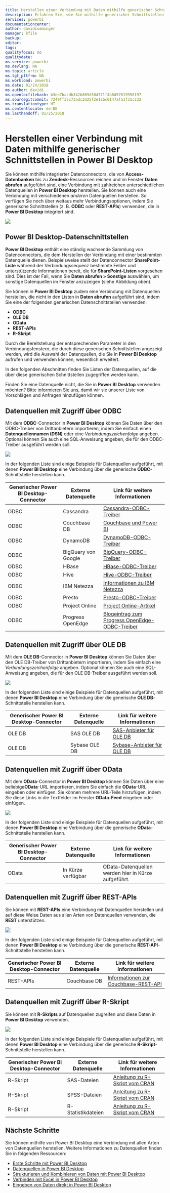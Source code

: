 ```yaml
---
title: Herstellen einer Verbindung mit Daten mithilfe generischer Schnittstellen in Power BI Desktop
description: Erfahren Sie, wie Sie mithilfe generischer Schnittstellen in Power BI Desktop eine Verbindung mit unterschiedlichen Datenquellen herstellen.
services: powerbi
documentationcenter: 
author: davidiseminger
manager: kfile
backup: 
editor: 
tags: 
qualityfocus: no
qualitydate: 
ms.service: powerbi
ms.devlang: NA
ms.topic: article
ms.tgt_pltfrm: NA
ms.workload: powerbi
ms.date: 01/24/2018
ms.author: davidi
ms.openlocfilehash: b3ee7bacdb342b609d504771f4b8d57819958197
ms.sourcegitcommit: 7249ff35c73adc2d25f2e12bc0147afa1f31c232
ms.translationtype: HT
ms.contentlocale: de-DE
ms.lasthandoff: 01/25/2018
---
```

# <a name="connect-to-data-using-generic-interfaces-in-power-bi-desktop"></a>Herstellen einer Verbindung mit Daten mithilfe generischer Schnittstellen in Power BI Desktop
Sie können mithilfe integrierter Datenconnectors, die von **Access-Datenbanken** bis zu **Zendesk**-Ressourcen reichen und im Fenster **Daten abrufen** aufgeführt sind, eine Verbindung mit zahlreichen unterschiedlichen Datenquellen in **Power BI Desktop** herstellen. Sie können auch eine Verbindung mit verschiedenen *anderen* Datenquellen herstellen. So verfügen Sie noch über weitaus mehr Verbindungsoptionen, indem Sie generische Schnittstellen (z. B. **ODBC** oder **REST-APIs**) verwenden, die in **Power BI Desktop** integriert sind.

![](media/desktop-connect-using-generic-interfaces/generic-data-interfaces_1.png)

## <a name="power-bi-desktop-data-interfaces"></a>Power BI Desktop-Datenschnittstellen
**Power BI Desktop** enthält eine ständig wachsende Sammlung von Datenconnectors, die dem Herstellen der Verbindung mit einer bestimmten Datenquelle dienen. Beispielsweise stellt der Datenconnector **SharePoint-Liste** während der Verbindungssequenz bestimmte Felder und unterstützende Informationen bereit, die für **SharePoint-Listen** vorgesehen sind. Dies ist der Fall, wenn Sie **Daten abrufen > Sonstige** auswählen, um sonstige Datenquellen im Fenster anzuzeigen (siehe Abbildung oben).

Sie können in **Power BI Desktop** zudem eine Verbindung mit Datenquellen herstellen, die nicht in den Listen in **Daten abrufen** aufgeführt sind, indem Sie eine der folgenden generischen Datenschnittstellen verwenden:

* **ODBC**
* **OLE DB**
* **OData**
* **REST-APIs**
* **R-Skript**

Durch die Bereitstellung der entsprechenden Parameter in den Verbindungsfenstern, die durch diese generischen Schnittstellen angezeigt werden, wird die Auswahl der Datenquellen, die Sie in **Power BI Desktop** aufrufen und verwenden können, wesentlich erweitert.

In den folgenden Abschnitten finden Sie Listen der Datenquellen, auf die über diese generischen Schnittstellen zugegriffen werden kann.

Finden Sie eine Datenquelle nicht, die Sie in **Power BI Desktop** verwenden möchten? Bitte [informieren Sie uns](https://ideas.powerbi.com/), damit wir sie unserer Liste von Vorschlägen und Anfragen hinzufügen können.

## <a name="data-sources-accessible-through-odbc"></a>Datenquellen mit Zugriff über ODBC
Mit dem **ODBC**-Connector in **Power BI Desktop** können Sie Daten über den ODBC-Treiber von Drittanbietern importieren, indem Sie einfach einen **Datenquellennamen (DSN)** oder eine *Verbindungszeichenfolge* angeben. Optional können Sie auch eine SQL-Anweisung angeben, die für den ODBC-Treiber ausgeführt werden soll.

![](media/desktop-connect-using-generic-interfaces/generic-data-interfaces_2.png)

In der folgenden Liste sind einige Beispiele für Datenquellen aufgeführt, mit denen **Power BI Desktop** eine Verbindung über die generische **ODBC**-Schnittstelle herstellen kann.

| Generischer Power BI Desktop-Connector | Externe Datenquelle | Link für weitere Informationen |
| --- | --- | --- |
| ODBC |Cassandra |[Cassandra-ODBC-Treiber](http://www.simba.com/drivers/cassandra-odbc-jdbc/) |
| ODBC |Couchbase DB |[Couchbase und Power BI](https://powerbi.microsoft.com/en-us/blog/visualizing-data-from-couchbase-server-v4-using-power-bi/) |
| ODBC |DynamoDB |[DynamoDB-ODBC-Treiber](http://www.simba.com/drivers/dynamodb-odbc-jdbc/) |
| ODBC |BigQuery von Google |[BigQuery-ODBC-Treiber](http://www.simba.com/drivers/bigquery-odbc-jdbc/) |
| ODBC |HBase |[HBase-ODBC-Treiber](http://www.simba.com/drivers/hbase-odbc-jdbc/) |
| ODBC |Hive |[Hive-ODBC-Treiber](http://www.simba.com/drivers/hive-odbc-jdbc/) |
| ODBC |IBM Netezza |[Informationen zu IBM Netezza](https://www.ibm.com/support/knowledgecenter/SSULQD_7.2.1/com.ibm.nz.datacon.doc/c_datacon_plg_overview.html) |
| ODBC |Presto |[Presto-ODBC-Treiber](http://www.simba.com/drivers/presto-odbc-jdbc/) |
| ODBC |Project Online |[Project Online-Artikel](desktop-project-online-connect-to-data.md) |
| ODBC |Progress OpenEdge |[Blogeintrag zum Progress OpenEdge-ODBC-Treiber](https://na01.safelinks.protection.outlook.com/?url=https%3A%2F%2Fwww.progress.com%2Fblogs%2Fconnect-microsoft-power-bi-to-openedge-via-odbc-driver&data=02%7C01%7CMatt.Masson%40microsoft.com%7C5e63742e6c454308b58a08d4034b5923%7C72f988bf86f141af91ab2d7cd011db47%7C1%7C0%7C636137069555329811&sdata=gSu2Rq3vZ0uBVOgjaXxd8Y3uBf%2B8DidX6PG33jwAduY%3D&reserved=0) |

## <a name="data-sources-accessible-through-ole-db"></a>Datenquellen mit Zugriff über OLE DB
Mit dem **OLE DB**-Connector in **Power BI Desktop** können Sie Daten über den OLE DB-Treiber von Drittanbietern importieren, indem Sie einfach eine *Verbindungszeichenfolge* angeben. Optional können Sie auch eine SQL-Anweisung angeben, die für den OLE DB-Treiber ausgeführt werden soll.

![](media/desktop-connect-using-generic-interfaces/generic-data-interfaces_3.png)

In der folgenden Liste sind einige Beispiele für Datenquellen aufgeführt, mit denen **Power BI Desktop** eine Verbindung über die generische **OLE DB**-Schnittstelle herstellen kann.

| Generischer Power BI Desktop-Connector | Externe Datenquelle | Link für weitere Informationen |
| --- | --- | --- |
| OLE DB |SAS OLE DB |[SAS-Anbieter für OLE DB](https://support.sas.com/downloads/package.htm?pid=648) |
| OLE DB |Sybase OLE DB |[Sybase-Anbieter für OLE DB](http://infocenter.sybase.com/help/index.jsp?topic=/com.sybase.infocenter.dc35888.1550/doc/html/jon1256941734395.html) |

## <a name="data-sources-accessible-through-odata"></a>Datenquellen mit Zugriff über OData
Mit dem **OData**-Connector in **Power BI Desktop** können Sie Daten über eine beliebige**OData**-URL importieren, indem Sie einfach die **OData**-URL eingeben oder einfügen. Sie können mehrere URL-Teile hinzufügen, indem Sie diese Links in die Textfelder im Fenster **OData-Feed** eingeben oder einfügen.

![](media/desktop-connect-using-generic-interfaces/generic-data-interfaces_4.png)

In der folgenden Liste sind einige Beispiele für Datenquellen aufgeführt, mit denen **Power BI Desktop** eine Verbindung über die generische **OData**-Schnittstelle herstellen kann.

| Generischer Power BI Desktop-Connector | Externe Datenquelle | Link für weitere Informationen |
| --- | --- | --- |
| OData |In Kürze verfügbar |OData-Datenquellen werden hier in Kürze aufgeführt. |

## <a name="data-sources-accessible-through-rest-apis"></a>Datenquellen mit Zugriff über REST-APIs
Sie können mit **REST-APIs** eine Verbindung mit Datenquellen herstellen und auf diese Weise Daten aus allen Arten von Datenquellen verwenden, die **REST** unterstützen.

![](media/desktop-connect-using-generic-interfaces/generic-data-interfaces_5.png)

In der folgenden Liste sind einige Beispiele für Datenquellen aufgeführt, mit denen **Power BI Desktop** eine Verbindung über die generische **REST-API**-Schnittstelle herstellen kann.

| Generischer Power BI Desktop-Connector | Externe Datenquelle | Link für weitere Informationen |
| --- | --- | --- |
| REST-APIs |Couchbase DB |[Informationen zur Couchbase-REST-API](https://powerbi.microsoft.com/en-us/blog/visualizing-data-from-couchbase-server-v4-using-power-bi/) |

## <a name="data-sources-accessible-through-r-script"></a>Datenquellen mit Zugriff über R-Skript
Sie können mit **R-Skripts** auf Datenquellen zugreifen und diese Daten in **Power BI Desktop** verwenden.

![](media/desktop-connect-using-generic-interfaces/r-scripts-2.png)

In der folgenden Liste sind einige Beispiele für Datenquellen aufgeführt, mit denen **Power BI Desktop** eine Verbindung über die generische **R-Skript**-Schnittstelle herstellen kann.

| Generischer Power BI Desktop-Connector | Externe Datenquelle | Link für weitere Informationen |
| --- | --- | --- |
| R-Skript |SAS-Dateien |[Anleitung zu R-Skript vom CRAN](https://cran.r-project.org/doc/manuals/R-data.html) |
| R-Skript |SPSS-Dateien |[Anleitung zu R-Skript vom CRAN](https://cran.r-project.org/doc/manuals/R-data.html) |
| R-Skript |R-Statistikdateien |[Anleitung zu R-Skript vom CRAN](https://cran.r-project.org/doc/manuals/R-data.html) |

## <a name="next-steps"></a>Nächste Schritte
Sie können mithilfe von Power BI Desktop eine Verbindung mit allen Arten von Datenquellen herstellen. Weitere Informationen zu Datenquellen finden Sie in folgenden Ressourcen:

* [Erste Schritte mit Power BI Desktop](desktop-getting-started.md)
* [Datenquellen in Power BI Desktop](desktop-data-sources.md)
* [Strukturieren und Kombinieren von Daten mit Power BI Desktop](desktop-shape-and-combine-data.md)
* [Verbinden mit Excel in Power BI Desktop](desktop-connect-excel.md)   
* [Eingeben von Daten direkt in Power BI Desktop](desktop-enter-data-directly-into-desktop.md)   

